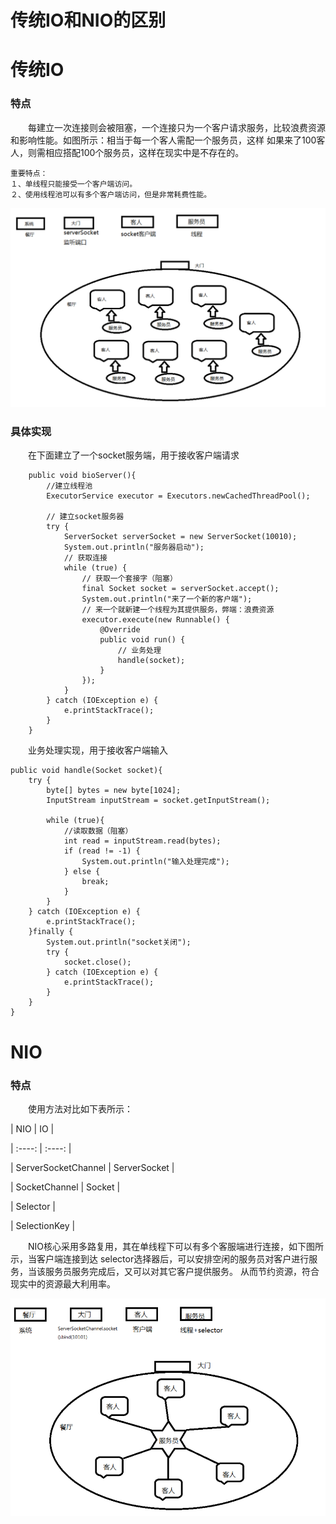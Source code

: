 # 传统IO和NIO的区别
# 传统IO
### 特点
　　每建立一次连接则会被阻塞，一个连接只为一个客户请求服务，比较浪费资源和影响性能。如图所示：相当于每一个客人需配一个服务员，这样
如果来了100客人，则需相应搭配100个服务员，这样在现实中是不存在的。
　　
    
    重要特点：
    １、单线程只能接受一个客户端访问。
    ２、使用线程池可以有多个客户端访问，但是非常耗费性能。
    

![传统阻塞io举例](/src/main/images/networkProgramming/传统阻塞io举例.jpg)

### 具体实现
　　在下面建立了一个socket服务端，用于接收客户端请求
    
        public void bioServer(){
            //建立线程池
            ExecutorService executor = Executors.newCachedThreadPool();
    
            // 建立socket服务器
            try {
                ServerSocket serverSocket = new ServerSocket(10010);
                System.out.println("服务器启动");
                // 获取连接
                while (true) {
                    // 获取一个套接字（阻塞）
                    final Socket socket = serverSocket.accept();
                    System.out.println("来了一个新的客户端");
                    // 来一个就新建一个线程为其提供服务，弊端：浪费资源
                    executor.execute(new Runnable() {
                        @Override
                        public void run() {
                            // 业务处理
                            handle(socket);
                        }
                    });
                }
            } catch (IOException e) {
                e.printStackTrace();
            }
        }
        
　　业务处理实现，用于接收客户端输入

    public void handle(Socket socket){
        try {
            byte[] bytes = new byte[1024];
            InputStream inputStream = socket.getInputStream();

            while (true){
                //读取数据（阻塞）
                int read = inputStream.read(bytes);
                if (read != -1) {
                    System.out.println("输入处理完成");
                } else {
                    break;
                }
            }
        } catch (IOException e) {
            e.printStackTrace();
        }finally {
            System.out.println("socket关闭");
            try {
                socket.close();
            } catch (IOException e) {
                e.printStackTrace();
            }
        }
    }
    
# NIO
### 特点
　　使用方法对比如下表所示：

  | NIO | IO | 
  
  | :----: | :----: |
  
  | ServerSocketChannel | ServerSocket |
    
  | SocketChannel | Socket |
    
  | Selector |
    
  | SelectionKey |
 
　　NIO核心采用多路复用，其在单线程下可以有多个客服端进行连接，如下图所示，当客户端连接到达
selector选择器后，可以安排空闲的服务员对客户进行服务，当该服务员服务完成后，又可以对其它客户提供服务。
从而节约资源，符合现实中的资源最大利用率。

![NIO多路复用图](/src/main/images/networkProgramming/NIO多路复用图.jpg)

